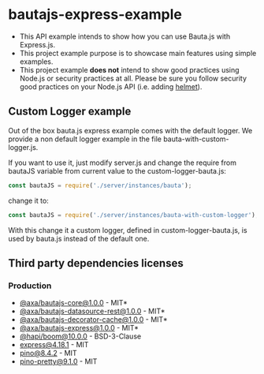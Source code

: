 # bautajs-express-example

- This API example intends to show how you can use Bauta.js with Express.js.
- This project example purpose is to showcase main features using simple examples. 
- This project example **does not** intend to show good practices using Node.js or security practices at all. Please be sure you follow security good practices on your Node.js API (i.e. adding [helmet](https://www.npmjs.com/package/helmet)).

## Custom Logger example

Out of the box bauta.js express example comes with the default logger. We provide a non default logger example in the file bauta-with-custom-logger.js.

If you want to use it, just modify server.js and change the require from bautaJS variable from current value to the custom-logger-bauta.js:

```js
const bautaJS = require('./server/instances/bauta');
```

change it to:

```js
const bautaJS = require('./server/instances/bauta-with-custom-logger');
```

With this change it a custom logger, defined in custom-logger-bauta.js, is used by bauta.js instead of the default one.

## Third party dependencies licenses

### Production
 - [@axa/bautajs-core@1.0.0](https://github.com/axa-group/bauta.js) - MIT*
 - [@axa/bautajs-datasource-rest@1.0.0](https://github.com/axa-group/bauta.js) - MIT*
 - [@axa/bautajs-decorator-cache@1.0.0](https://github.com/axa-group/bauta.js) - MIT*
 - [@axa/bautajs-express@1.0.0](https://github.com/axa-group/bauta.js) - MIT*
 - [@hapi/boom@10.0.0](https://github.com/hapijs/boom) - BSD-3-Clause
 - [express@4.18.1](https://github.com/expressjs/express) - MIT
 - [pino@8.4.2](https://github.com/pinojs/pino) - MIT
 - [pino-pretty@9.1.0](https://github.com/pinojs/pino-pretty) - MIT
